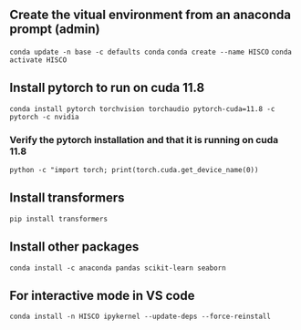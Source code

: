 ## Create the vitual environment from an anaconda prompt (admin)
`conda update -n base -c defaults conda`
`conda create --name HISCO`
`conda activate HISCO`

## Install pytorch to run on cuda 11.8
`conda install pytorch torchvision torchaudio pytorch-cuda=11.8 -c pytorch -c nvidia`
### Verify the pytorch installation and that it is running on cuda 11.8
`python -c "import torch; print(torch.cuda.get_device_name(0))`

## Install transformers
`pip install transformers`

## Install other packages
`conda install -c anaconda pandas scikit-learn seaborn`

## For interactive mode in VS code
`conda install -n HISCO ipykernel --update-deps --force-reinstall`
